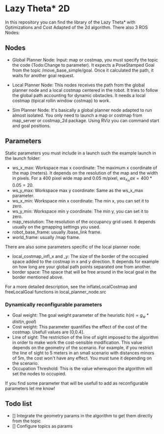# Lazy Theta* 2D 

In this repository you can find the library of the Lazy Theta* with Optimizations and Cost Adapted of the 2d algorithm. There also 3 ROS Nodes:

## Nodes
- Global Planner Node: Input: map or costmap, you must specify the topic the code (Todo:Change to parameter). It expects a PoseStamped Goal from the topic /move_base_simple/goal. Once it calculated the path, it waits for another goal request.
  
- Local Planner Node: This nodes receives the path from the global planner node and a local costmap centered in the robot. It tries to follow the global path accounting for dynamic obstacles. It needs a local costmap (tipical rollin window costmap) to work. 
  
- Sim Planner Node: It's basically a global planner node adapted to run almost isolated. You only need to launch a map or costmap from map_server or costmap_2d package. Using RViz you can command start and goal positions. 

## Parameters

Static parameters you must include in a launch such the example launch in the launch folder:

- ws_x_max: Workspace max x coordinate: The maximum x coordinate of the map (meters). It depends on the resolution of the map and the width in pixels. For a 400 pixel wide map and 0.05 m/pixel, $ws_x_max = 400*0.05 = 20$.
- ws_y_max: Workspace max y coordinate: Same as the ws_x_max parameter. 
- ws_x_min: Workspace min x coordinate: The min x, you can set it to zero.
- ws_y_min: Workspace min y coordinate: The min y, you can set it to zero.
- map_resolution: The resolution of the occupancy grid used. It depends usually on the gmapping settings you used. 
- robot_base_frame: usually /base_link frame.
- world_frame: usually /map frame.

There are also some parameters specific of the local planner node:

- local_costmap_infl_x and _y: The size of the border of the occupied space added to the costmap in x and y direction. It depends for example on how long are your global path points separated one from another.
- border space: The space that will be free around in the local goal in the border mentioned above.

For a more detailed description, see the inflateLocalCostmap and freeLocalGoal functions in local_planner_node.src


### Dynamically reconfigurable parameters

- Goal weight: The goal weight parameter of the heuristic $h(n) = g_w * dist(n,goal)$
- Cost weight: This parameter quantifies the effect of the cost of the costmap. Usefull values are (0,0.4]. 
- Line of sight: The restriction of the line of sight imposed to the algorithm in order to make work the cost-sensible modification. This value depends on the geometry of the scenario. For example, if you restrict the line of sight to 5 meters in an small scenario with distances minors of 5m, the cost won't have any effect. You must tune it depending on the scenario.
- Occupation Threshold: This is the value whereupon the algorithm will set the nodes to occupied. 


If you find some parameter that will be usefull to add as reconfigurable parameters let me know!

## Todo list

- [] Integrate the geometry params in the algorithm to get them directly from the topic
- [] Configure topics as params

